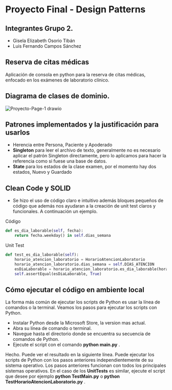 # Proyecto Final - Design Patterns

## Integrantes Grupo 2.
+ Gisela Elizabeth Osorio Tibán
+ Luis Fernando Campos Sánchez

## Reserva de citas médicas
Aplicación de consola en python para la reserva de citas médicas, enfocado en los exámenes de laboratorio clínico.

## Diagrama de clases de dominio.
![Proyecto-Page-1 drawio](https://github.com/GissOsorio/proyecto-design-patterns/assets/17515471/f4edac7a-e047-4fa5-8a11-28646880b0a3)

## Patrones implementados y la justificación para usarlos 
+ Herencia entre Persona, Paciente y Apoderado
+ **Singleton** para leer el archivo de texto, generalmente no es necesario aplicar el patrón Singleton directamente, pero lo aplicamos para hacer la referencia como si fuese una base de datos.
+ **State** para los estados de la clase examen, por el momento hay dos estados, Nuevo y Guardado

## Clean Code y SOLID
+ Se hizo el uso de código claro e intuitivo además bloques pequeños de código que además nos ayudaran a la creación de unit test claros y funcionales. A continuación un ejemplo.

Código

```python
def es_dia_laborable(self, fecha):
	return fecha.weekday() in self.dias_semana
```

Unit Test

```python
def test_es_dia_laborable(self):  
	horario_atencion_laboratorio = HorarioAtencionLaboratorio
	horario_atencion_laboratorio.dias_semana = self.DIAS_ATENCION
	esDiaLaborable = horario_atencion_laboratorio.es_dia_laborable(horario_atencion_laboratorio, self.FECHA_HORA_EXAMEN)
	self.assertEqual(esDiaLaborable, True)      
```

## Cómo ejecutar el código en ambiente local
La forma más común de ejecutar los scripts de Python es usar la línea de comandos o la terminal. Veamos los pasos para ejecutar los scripts con Python.

+ Instalar Python desde la Microsoft Store, la version mas actual.
+ Abra su línea de comando o terminal.
+ Navegue hasta el directorio donde se encuentra su secuencia de comandos de Python.
+ Ejecute el script con el comando **python main.py** .

Hecho. Puede ver el resultado en la siguiente línea.
Puede ejecutar los scripts de Python con los pasos anteriores independientemente de su sistema operativo. Los pasos anteriores funcionan con todos los principales sistemas operativos.
En el caso de los **UnitTests**  es similar, ejecute el script que desee por ejemplo **python TestMain.py** o **python TestHorarioAtencionLaboratorio.py** .